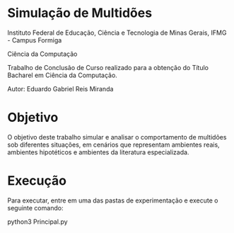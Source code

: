 <h1 align="left"> Simulação de Multidões </h1>

Instituto Federal de Educação, Ciência e Tecnologia de Minas Gerais, IFMG - Campus Formiga

Ciência da Computação

Trabalho de Conclusão de Curso realizado para a obtenção do Título Bacharel em Ciência da Computação.

Autor: Eduardo Gabriel Reis Miranda

<h1 align="left"> Objetivo </h1>

O objetivo deste trabalho simular e analisar o comportamento de multidões sob diferentes situações, em cenários que representam ambientes reais, ambientes hipotéticos e ambientes da literatura especializada.

<h1 align="left"> Execução </h1>

Para executar, entre em uma das pastas de experimentação e execute o seguinte comando:

python3 Principal.py
